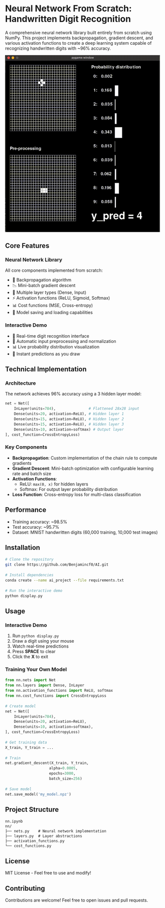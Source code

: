 # Neural Network From Scratch: Handwritten Digit Recognition

A comprehensive neural network library built entirely from scratch using NumPy. This project implements backpropagation, gradient descent, and various activation functions to create a deep learning system capable of recognizing handwritten digits with ~96% accuracy.

![Demo](assets/demo.gif)

## Core Features

### Neural Network Library
All core components implemented from scratch:
- 🧮 Backpropagation algorithm
- 📉 Mini-batch gradient descent
- 🔢 Multiple layer types (Dense, Input)
- ⚡ Activation functions (ReLU, Sigmoid, Softmax)
- 📊 Cost functions (MSE, Cross-entropy)
- 💾 Model saving and loading capabilities

### Interactive Demo
- 🎨 Real-time digit recognition interface
- 📐 Automatic input preprocessing and normalization
- 📊 Live probability distribution visualization
- 🔄 Instant predictions as you draw

## Technical Implementation

### Architecture
The network achieves 96% accuracy using a 3 hidden layer model:
```python
net = Net([
    InLayer(units=784),               # Flattened 28x28 input
    Dense(units=20, activation=ReLU), # Hidden layer 1
    Dense(units=15, activation=ReLU), # Hidden layer 2
    Dense(units=15, activation=ReLU), # Hidden layer 3
    Dense(units=10, activation=softmax) # Output layer
], cost_function=CrossEntropyLoss)
```

### Key Components
- **Backpropagation**: Custom implementation of the chain rule to compute gradients
- **Gradient Descent**: Mini-batch optimization with configurable learning rate and batch size
- **Activation Functions**: 
  - ReLU: `max(0, x)` for hidden layers
  - Softmax: For output layer probability distribution
- **Loss Function**: Cross-entropy loss for multi-class classification

## Performance
- Training accuracy: ~98.5%
- Test accuracy: ~95.7%
- Dataset: MNIST handwritten digits (60,000 training, 10,000 test images)

## Installation

```bash
# Clone the repository
git clone https://github.com/Benjamincf0/AI.git

# Install dependencies
conda create --name ai_project --file requirements.txt

# Run the interactive demo
python display.py
```

## Usage

### Interactive Demo
1. Run `python display.py`
2. Draw a digit using your mouse
3. Watch real-time predictions
4. Press **SPACE** to clear
5. Click the **X** to exit

### Training Your Own Model
```python
from nn.nets import Net
from nn.layers import Dense, InLayer
from nn.activation_functions import ReLU, softmax
from nn.cost_functions import CrossEntropyLoss

# Create model
net = Net([
    InLayer(units=784),
    Dense(units=20, activation=ReLU),
    Dense(units=10, activation=softmax),
], cost_function=CrossEntropyLoss)

# Get training data
X_train, Y_train = ...

# Train
net.gradient_descent(X_train, Y_train, 
                    alpha=0.0005,
                    epochs=3000, 
                    batch_size=256)

# Save model
net.save_model('my_model.npz')
```

## Project Structure
```
nn.ipynb
nn/
├── nets.py    # Neural network implementation
├── layers.py  # Layer abstractions
├── activation_functions.py
└── cost_functions.py
```

## License

MIT License - Feel free to use and modify!

## Contributing

Contributions are welcome! Feel free to open issues and pull requests.